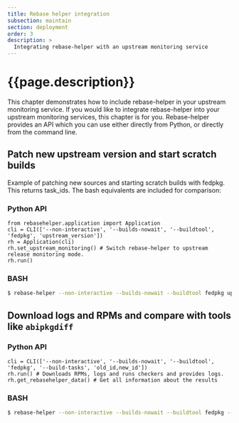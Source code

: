 ```yaml
---
title: Rebase helper integration
subsection: maintain
section: deployment
order: 3
description: >
  Integrating rebase-helper with an upstream monitoring service
---
```


# {{page.description}}

This chapter demonstrates how to include rebase-helper in your upstream monitoring service. 
If you would like to integrate rebase-helper into your upstream monitoring services, this chapter is for you.
Rebase-helper provides an API which you can use either directly from Python, or directly from the command line.

## Patch new upstream version and start scratch builds
Example of patching new sources and starting scratch builds with fedpkg.
This returns task_ids. The bash equivalents are included for comparison:
 
### Python API

```python3
from rebasehelper.application import Application
cli = CLI(['--non-interactive', '--builds-nowait', '--buildtool', 'fedpkg', 'upstream_version'])
rh = Application(cli)
rh.set_upstream_monitoring() # Switch rebase-helper to upstream release monitoring mode.
rh.run()
```

### BASH

```sh
$ rebase-helper --non-interactive --builds-nowait --buildtool fedpkg upstream_version
```

## Download logs and RPMs and compare with tools like ``abipkgdiff``

### Python API

```python3
cli = CLI(['--non-interactive', '--builds-nowait', '--buildtool', 'fedpkg', '--build-tasks', 'old_id,new_id'])
rh.run() # Downloads RPMs, logs and runs checkers and provides logs.
rh.get_rebasehelper_data() # Get all information about the results
```

### BASH

```sh
$ rebase-helper --non-interactive --builds-nowait --buildtool fedpkg --build-tasks old_id,new_id
```

